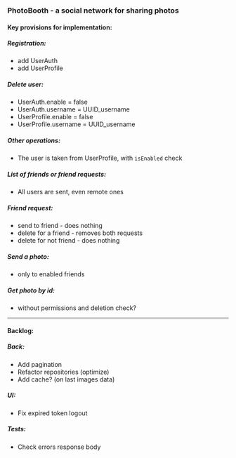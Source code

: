 ### PhotoBooth - a social network for sharing photos

#### Key provisions for implementation:

##### Registration:
- add UserAuth
- add UserProfile

##### Delete user:
- UserAuth.enable = false
- UserAuth.username = UUID_username
- UserProfile.enable = false
- UserProfile.username = UUID_username

##### Other operations:
- The user is taken from UserProfile, with `isEnabled` check

##### List of friends or friend requests:
- All users are sent, even remote ones

##### Friend request:
- send to friend - does nothing
- delete for a friend - removes both requests
- delete for not friend - does nothing

##### Send a photo:
- only to enabled friends

##### Get photo by id:
- without permissions and deletion check?

-------------------------------------------------------
#### Backlog:

##### Back:
- Add pagination
- Refactor repositories (optimize)
- Add cache? (on last images data)

##### UI:
- Fix expired token logout

##### Tests:
- Check errors response body
